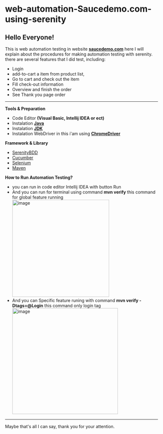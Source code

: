 # web-automation-Saucedemo.com-using-serenity

## Hello Everyone!
This is web automation testing in website **[saucedemo.com](https://www.saucedemo.com/inventory.html)** here I will explain about the procedures for making automation testing with serenity.
there are several features that I did test, including:
- Login
- add-to-cart a item from product list,
- Go to cart and check out the item
- Fill check-out information
- Overview and finish the order
- See Thank you page order

---

**Tools & Preparation**
- Code Editor **(Visual Basic, Intellij IDEA or ect)**
- Instalation **[Java](https://www.java.com/en/)**
- Instalation **[JDK](https://www.oracle.com/java/technologies/downloads/)**
- Instalation WebDriver in this i'am using **[ChromeDriver](https://chromedriver.chromium.org/security-considerations)**

**Framework & Library**
- [SerenityBDD](https://serenity-bdd.info/)
- [Cucumber](https://cucumber.io/)
- [Selenium](https://www.selenium.dev/)
- [Maven](https://maven.apache.org/)

**How to Run Automation Testing?**
- you can run in code editor Intellij IDEA with button Run
- And you can run for terminal using command **mvn verify** this command for global feature running
  <img width="319" alt="image" src="https://user-images.githubusercontent.com/48621510/174827979-d79ef4ea-a849-4b8e-a1a8-d9387c08227d.png">
- And you can Specific feature runing with command **mvn verify -Dtags=@Login** this command only login tag
  <img width="348" alt="image" src="https://user-images.githubusercontent.com/48621510/174828253-786abca6-e665-4056-8f62-f49da45c9300.png">
  
---

Maybe that's all I can say, thank you for your attention.







  
  
